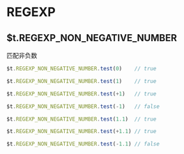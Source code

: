 # REGEXP

## $t.REGEXP_NON_NEGATIVE_NUMBER

匹配非负数

```javascript
$t.REGEXP_NON_NEGATIVE_NUMBER.test(0)    // true

$t.REGEXP_NON_NEGATIVE_NUMBER.test(1)    // true

$t.REGEXP_NON_NEGATIVE_NUMBER.test(+1)   // true

$t.REGEXP_NON_NEGATIVE_NUMBER.test(-1)   // false

$t.REGEXP_NON_NEGATIVE_NUMBER.test(1.1)  // true

$t.REGEXP_NON_NEGATIVE_NUMBER.test(+1.1) // true

$t.REGEXP_NON_NEGATIVE_NUMBER.test(-1.1) // false
```
